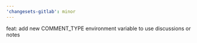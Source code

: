 ```yaml
---
'changesets-gitlab': minor
---
```


feat: add new COMMENT_TYPE environment variable to use discussions or notes
